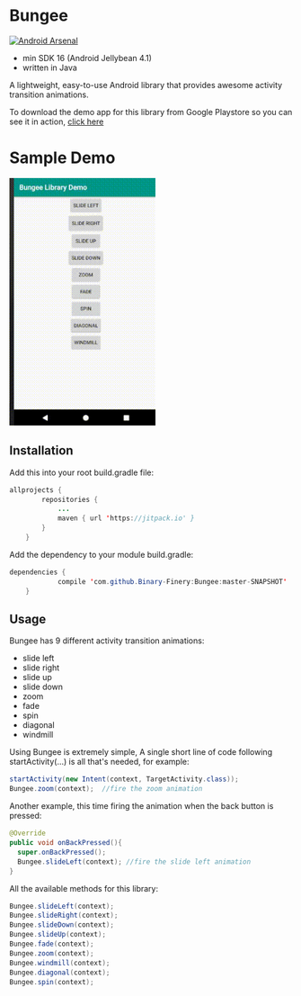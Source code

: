 # Bungee

[![Android Arsenal](https://img.shields.io/badge/Android%20Arsenal-Bungee-brightgreen.svg?style=flat)](https://android-arsenal.com/details/1/6625)
- min SDK 16 (Android Jellybean 4.1)
- written in Java

A lightweight, easy-to-use Android library that provides awesome activity transition animations.

To download the demo app for this library from Google Playstore so you can see it in action, [click here](https://play.google.com/store/apps/details?id=com.spencerstudios.bungeelibrarydemo)    
# Sample Demo   
![demo](image/Bungee.gif)


## Installation

Add this into your root build.gradle file:

```java
allprojects {
		repositories {
			...
			maven { url 'https://jitpack.io' }
		}
	}
```

Add the dependency to your module build.gradle:

```java
dependencies {
	        compile 'com.github.Binary-Finery:Bungee:master-SNAPSHOT'
	}
```

## Usage

Bungee has 9 different activity transition animations:

- slide left
- slide right
- slide up
- slide down
- zoom
- fade
- spin
- diagonal
- windmill

Using Bungee is extremely simple, A single short line of code following startActivity(...) is all that's needed, for example:

```java
startActivity(new Intent(context, TargetActivity.class));
Bungee.zoom(context);  //fire the zoom animation
```

Another example, this time firing the animation when the back button is pressed:

```java
@Override
public void onBackPressed(){
  super.onBackPressed();
  Bungee.slideLeft(context); //fire the slide left animation
}
```
All the available methods for this library:

```java
Bungee.slideLeft(context); 
Bungee.slideRight(context); 
Bungee.slideDown(context);
Bungee.slideUp(context);
Bungee.fade(context);
Bungee.zoom(context);
Bungee.windmill(context);
Bungee.diagonal(context);
Bungee.spin(context);
```

